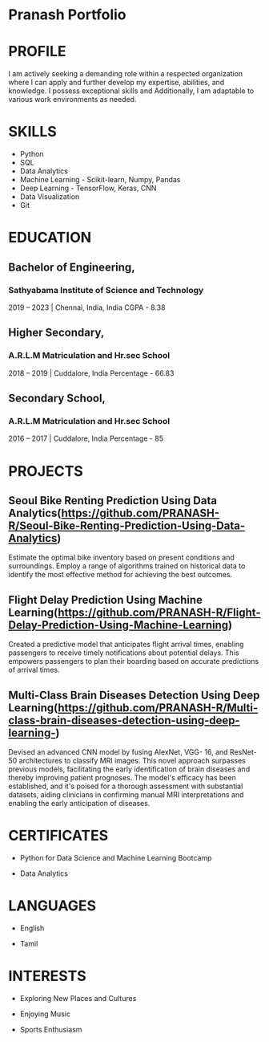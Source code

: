 # Pranash Portfolio 

# PROFILE

I am actively seeking a demanding role within a respected
organization where I can apply and further develop my
expertise, abilities, and knowledge. I possess exceptional
skills and Additionally, I am adaptable to various work
environments as needed.

# SKILLS

- Python
- SQL
- Data Analytics
- Machine Learning - Scikit-learn, Numpy, Pandas
- Deep Learning - TensorFlow, Keras, CNN
- Data Visualization
- Git

# EDUCATION

## Bachelor of Engineering,
### Sathyabama Institute of Science and Technology
2019 – 2023 | Chennai, India, India
CGPA - 8.38

## Higher Secondary,
### A.R.L.M Matriculation and Hr.sec School
2018 – 2019 | Cuddalore, India
Percentage - 66.83

## Secondary School,
### A.R.L.M Matriculation and Hr.sec School
2016 – 2017 | Cuddalore, India
Percentage - 85

# PROJECTS

## Seoul Bike Renting Prediction Using Data Analytics(https://github.com/PRANASH-R/Seoul-Bike-Renting-Prediction-Using-Data-Analytics)

Estimate the optimal bike inventory based on present
conditions and surroundings. Employ a range of
algorithms trained on historical data to identify the most
effective method for achieving the best outcomes.

## Flight Delay Prediction Using Machine Learning(https://github.com/PRANASH-R/Flight-Delay-Prediction-Using-Machine-Learning)

Created a predictive model that anticipates flight arrival
times, enabling passengers to receive timely notifications
about potential delays. This empowers passengers to
plan their boarding based on accurate predictions of
arrival times.

## Multi-Class Brain Diseases Detection Using Deep Learning(https://github.com/PRANASH-R/Multi-class-brain-diseases-detection-using-deep-learning-)

Devised an advanced CNN model by fusing AlexNet, VGG-
16, and ResNet-50 architectures to classify MRI images.
This novel approach surpasses previous models,
facilitating the early identification of brain diseases and
thereby improving patient prognoses. The model's
efficacy has been established, and it's poised for
a thorough assessment with substantial datasets, aiding
clinicians in confirming manual MRI interpretations and
enabling the early anticipation of diseases.

# CERTIFICATES

- Python for Data Science and Machine Learning
Bootcamp

- Data Analytics

# LANGUAGES

- English
  
- Tamil

# INTERESTS

- Exploring New Places and Cultures

- Enjoying Music

- Sports Enthusiasm
